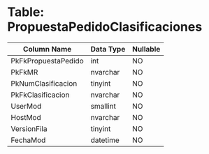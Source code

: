 # Table: PropuestaPedidoClasificaciones

| Column Name | Data Type | Nullable |
|-------------|-----------|----------|
| PkFkPropuestaPedido | int | NO |
| PkFkMR | nvarchar | NO |
| PkNumClasificacion | tinyint | NO |
| PkFkClasificacion | nvarchar | NO |
| UserMod | smallint | NO |
| HostMod | nvarchar | NO |
| VersionFila | tinyint | NO |
| FechaMod | datetime | NO |
